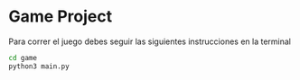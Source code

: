 # Game Project

Para correr el juego debes seguir las siguientes instrucciones en la terminal

```sh
cd game 
python3 main.py
```

